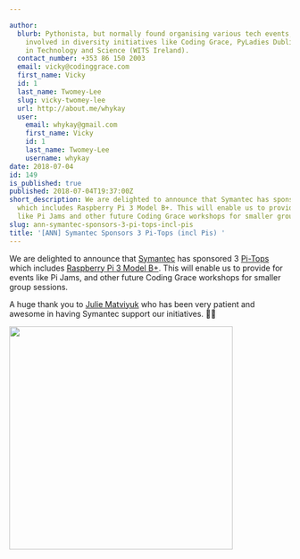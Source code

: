 ```yaml
---

author:
  blurb: Pythonista, but normally found organising various tech events, and now heavily
    involved in diversity initiatives like Coding Grace, PyLadies Dublin, and Women
    in Technology and Science (WITS Ireland).
  contact_number: +353 86 150 2003
  email: vicky@codinggrace.com
  first_name: Vicky
  id: 1
  last_name: Twomey-Lee
  slug: vicky-twomey-lee
  url: http://about.me/whykay
  user:
    email: whykay@gmail.com
    first_name: Vicky
    id: 1
    last_name: Twomey-Lee
    username: whykay
date: 2018-07-04
id: 149
is_published: true
published: 2018-07-04T19:37:00Z
short_description: We are delighted to announce that Symantec has sponsored 3 Pi-Tops
  which includes Raspberry Pi 3 Model B+. This will enable us to provide for events
  like Pi Jams and other future Coding Grace workshops for smaller group sessions.
slug: ann-symantec-sponsors-3-pi-tops-incl-pis
title: '[ANN] Symantec Sponsors 3 Pi-Tops (incl Pis) '
---
```


We are delighted to announce that [Symantec](https://www.symantec.com/about/careers) has sponsored 3 [Pi-Tops](https://pi-top.com/products/pi-top/) which includes [Raspberry Pi 3 Model B+](https://www.raspberrypi.org/products/raspberry-pi-3-model-b-plus/). This will enable us to provide for events like Pi Jams, and other future Coding Grace workshops for smaller group sessions. 

A huge thank you to [Julie Matviyuk](https://twitter.com/JMatviyuk) who has been very patient and awesome in having Symantec support our initiatives.  🙌🏼

<div class="text-center">
<img src="https://s3-eu-west-1.amazonaws.com/static-codinggrace/writeups/2018/symantec+thank+you!.jpg" class="img-responsive img-thumbnail" width="400px"/>
</div>